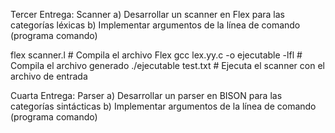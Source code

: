Tercer Entrega: Scanner
a)	Desarrollar un scanner en  Flex para las categorías léxicas
b)	Implementar argumentos de la línea de comando (programa comando)

flex scanner.l          # Compila el archivo Flex
gcc lex.yy.c -o ejecutable -lfl  # Compila el archivo generado
./ejecutable test.txt   # Ejecuta el scanner con el archivo de entrada


Cuarta Entrega: Parser
a)	Desarrollar un parser  en  BISON para las categorías sintácticas
b)	Implementar argumentos de la línea de comando (programa comando) 
